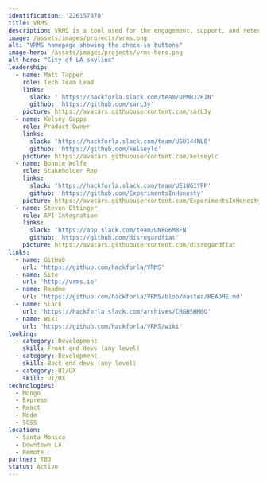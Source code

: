 ```yaml
---
identification: '226157870'
title: VRMS
description: VRMS is a tool used for the engagement, support, and retention of a network of volunteers.
image: /assets/images/projects/vrms.png
alt: "VRMS homepage showing the check-in buttons"
image-hero: /assets/images/projects/vrms-hero.png
alt-hero: "City of LA skyline"
leadership:
  - name: Matt Tapper
    role: Tech Team Lead
    links:
      slack: ' https://hackforla.slack.com/team/UPMRJ2R1N'
      github: 'https://github.com/sarL3y'
    picture: https://avatars.githubusercontent.com/sarL3y
  - name: Kelsey Capps
    role: Product Owner
    links:
      slack: 'https://hackforla.slack.com/team/USU144NL8'
      github: 'https://github.com/kelseylc'
    picture: https://avatars.githubusercontent.com/kelseylc
  - name: Bonnie Wolfe
    role: Stakeholder Rep
    links:
      slack: 'https://hackforla.slack.com/team/UE1UG1YFP'
      github: 'https://github.com/ExperimentsInHonesty'
    picture: https://avatars.githubusercontent.com/ExperimentsInHonesty
  - name: Steven Ettinger
    role: API Integration
    links:
      slack: 'https://app.slack.com/team/UNFG6M8FN'
      github: 'https://github.com/disregardfiat'
    picture: https://avatars.githubusercontent.com/disregardfiat
links:
  - name: GitHub
    url: 'https://github.com/hackforla/VRMS'
  - name: Site
    url: 'http://vrms.io'
  - name: Readme
    url: 'https://github.com/hackforla/VRMS/blob/master/README.md'
  - name: Slack
    url: 'https://hackforla.slack.com/archives/CRGH5HM0Q'
  - name: Wiki
    url: 'https://github.com/hackforla/VRMS/wiki'
looking:
  - category: Development
    skill: Front end devs (any level)
  - category: Development
    skill: Back end devs (any level)
  - category: UI/UX
    skill: UI/UX
technologies:
  - Mongo
  - Express
  - React
  - Node
  - SCSS
location:
  - Santa Monica
  - Downtown LA
  - Remote
partner: TBD
status: Active
---
```

